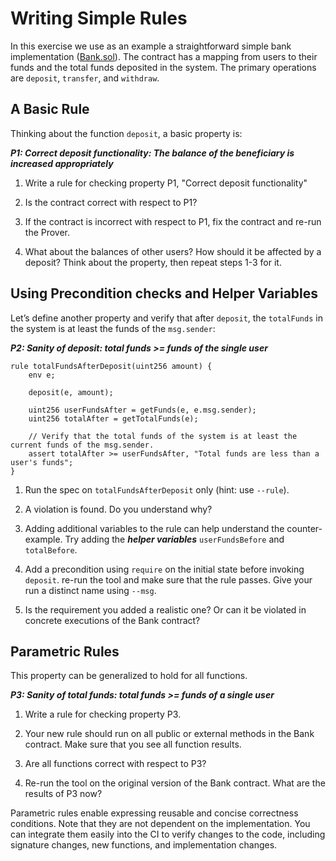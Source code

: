 Writing Simple Rules
====================

In this exercise we use as an example a straightforward simple bank implementation ([Bank.sol](https://github.com/Certora/CertoraProverSupplementary/blob/master/Tutorials/Lesson1/Bank.sol)). The contract has a mapping from users to their funds and the total funds deposited in the system. The primary operations are `deposit`, `transfer`, and `withdraw`.

A Basic Rule
-------------

Thinking about the function `deposit`, a basic property is:

_**P1: Correct deposit functionality: The balance of the beneficiary is increased appropriately**_

1.  Write a rule for checking property P1, "Correct deposit functionality"
    
2.  Is the contract correct with respect to P1?
    
3.  If the contract is incorrect with respect to P1, fix the contract and re-run the Prover.
    
4.  What about the balances of other users? How should it be affected by a deposit? Think about the property, then repeat steps 1-3 for it.
    

Using Precondition checks and Helper Variables
----------------------------------------------

Let’s define another property and verify that after `deposit`, the `totalFunds` in the system is at least the funds of the `msg.sender`:

_**P2: Sanity of deposit: total funds >= funds of the single user**_

```cvl
rule totalFundsAfterDeposit(uint256 amount) {
	env e; 
	
	deposit(e, amount);
	
	uint256 userFundsAfter = getFunds(e, e.msg.sender);
	uint256 totalAfter = getTotalFunds(e);
	
	// Verify that the total funds of the system is at least the current funds of the msg.sender.
	assert totalAfter >= userFundsAfter, "Total funds are less than a user's funds";
}
```

1.  Run the spec on `totalFundsAfterDeposit` only (hint: use `--rule`).
    
2.  A violation is found. Do you understand why?
    
3.  Adding additional variables to the rule can help understand the counter-example. Try adding the _**helper variables**_ `userFundsBefore` and `totalBefore`.
    
4.  Add a precondition using `require` on the initial state before invoking `deposit`. re-run the tool and make sure that the rule passes. Give your run a distinct name using `--msg`.
    
5.  Is the requirement you added a realistic one? Or can it be violated in concrete executions of the Bank contract?
    

Parametric Rules
----------------

This property can be generalized to hold for all functions.

_**P3: Sanity of total funds: total funds >= funds of a single user**_

1.  Write a rule for checking property P3.
    
2.  Your new rule should run on all public or external methods in the Bank contract. Make sure that you see all function results.
    
3.  Are all functions correct with respect to P3?
    
4.  Re-run the tool on the original version of the Bank contract. What are the results of P3 now?
    

Parametric rules enable expressing reusable and concise correctness conditions. Note that they are not dependent on the implementation. You can integrate them easily into the CI to verify changes to the code, including signature changes, new functions, and implementation changes.

